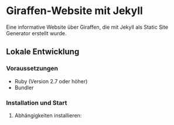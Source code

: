 # Giraffen-Website mit Jekyll

Eine informative Website über Giraffen, die mit Jekyll als Static Site Generator erstellt wurde.

## Lokale Entwicklung

### Voraussetzungen
- Ruby (Version 2.7 oder höher)
- Bundler

### Installation und Start
1. Abhängigkeiten installieren:
```

